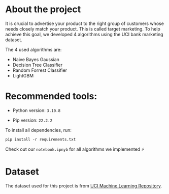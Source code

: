 # About the project

It is crucial to advertise your product to the right group of customers whose needs closely match your product. This is called target marketing. To help achieve this goal, we developed 4 algorithms using the UCI bank marketing dataset.

The 4 used algorithms are:
* Naive Bayes Gaussian
* Decision Tree Classifier
* Random Forrest Classifier
* LightGBM

# Recommended tools:
* Python version: `3.10.8`

* Pip version: `22.2.2`


To install all dependencies, run: 

`pip install -r requirements.txt`

Check out our `notebook.ipnyb` for all algorithms we implemented ⚡

# Dataset

The dataset used for this project is from [UCI Machine Learning Repository](https://archive.ics.uci.edu/ml/datasets/bank+marketing).
